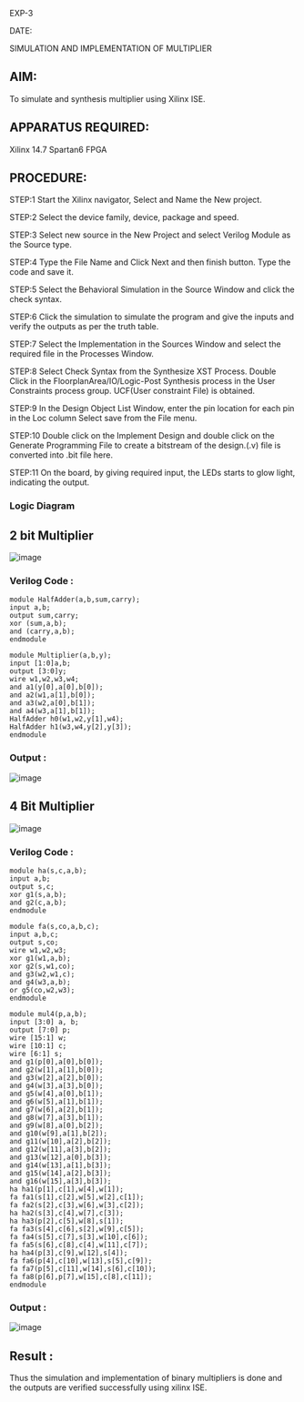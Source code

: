 EXP-3

DATE:
 
 SIMULATION AND IMPLEMENTATION OF MULTIPLIER
## AIM:
 To simulate and synthesis multiplier using Xilinx ISE.

## APPARATUS REQUIRED:
Xilinx 14.7
Spartan6 FPGA
  
## PROCEDURE:
STEP:1  Start  the Xilinx navigator, Select and Name the New project.

STEP:2  Select the device family, device, package and speed.

STEP:3  Select new source in the New Project and select Verilog Module as the Source type.

STEP:4  Type the File Name and Click Next and then finish button. Type the code and save it.

STEP:5  Select the Behavioral Simulation in the Source Window and click the check syntax.

STEP:6  Click the simulation to simulate the program and  give the inputs and verify the outputs as per the truth table.

STEP:7  Select the Implementation in the Sources Window and select the required file in the Processes Window.

STEP:8  Select Check Syntax from the Synthesize  XST Process. Double Click in the  FloorplanArea/IO/Logic-Post Synthesis process in the User Constraints process group. UCF(User constraint File) is obtained.

STEP:9  In the Design Object List Window, enter the pin location for each pin in the Loc column Select save from the File menu.

STEP:10 Double click on the Implement Design and double click on the Generate Programming File to create a bitstream of the design.(.v) file is converted into .bit file here.

STEP:11  On the board, by giving required input, the LEDs starts to glow light, indicating the output.

### Logic Diagram
## 2 bit Multiplier

![image](https://github.com/navaneethans/VLSI-LAB-EXP-3/assets/6987778/7713750f-65e6-41c0-8082-5005eac4031c)

### Verilog Code :
```
module HalfAdder(a,b,sum,carry);
input a,b;
output sum,carry;
xor (sum,a,b);
and (carry,a,b);
endmodule

module Multiplier(a,b,y);
input [1:0]a,b;
output [3:0]y;
wire w1,w2,w3,w4;
and a1(y[0],a[0],b[0]);
and a2(w1,a[1],b[0]);
and a3(w2,a[0],b[1]);
and a4(w3,a[1],b[1]);
HalfAdder h0(w1,w2,y[1],w4);
HalfAdder h1(w3,w4,y[2],y[3]);
endmodule
```

### Output :
![image](https://github.com/SanthoshK265/VLSI-LAB-EXP-3/assets/143738585/da1b7332-93c0-46cc-a716-3f817a175b5e)

## 4 Bit Multiplier

![image](https://github.com/navaneethans/VLSI-LAB-EXP-3/assets/6987778/d95215dd-8cf1-4e08-93cc-96adfdd7fbdc)

### Verilog Code :
```
module ha(s,c,a,b);
input a,b;
output s,c;
xor g1(s,a,b);
and g2(c,a,b);
endmodule

module fa(s,co,a,b,c);
input a,b,c;
output s,co;
wire w1,w2,w3;
xor g1(w1,a,b);
xor g2(s,w1,co);
and g3(w2,w1,c); 
and g4(w3,a,b);
or g5(co,w2,w3);
endmodule

module mul4(p,a,b);
input [3:0] a, b;
output [7:0] p;
wire [15:1] w;
wire [10:1] c;
wire [6:1] s;
and g1(p[0],a[0],b[0]);
and g2(w[1],a[1],b[0]);
and g3(w[2],a[2],b[0]);
and g4(w[3],a[3],b[0]);
and g5(w[4],a[0],b[1]);
and g6(w[5],a[1],b[1]);
and g7(w[6],a[2],b[1]);
and g8(w[7],a[3],b[1]);
and g9(w[8],a[0],b[2]);
and g10(w[9],a[1],b[2]);
and g11(w[10],a[2],b[2]);
and g12(w[11],a[3],b[2]);
and g13(w[12],a[0],b[3]);
and g14(w[13],a[1],b[3]);
and g15(w[14],a[2],b[3]);
and g16(w[15],a[3],b[3]);
ha ha1(p[1],c[1],w[4],w[1]);
fa fa1(s[1],c[2],w[5],w[2],c[1]);
fa fa2(s[2],c[3],w[6],w[3],c[2]);
ha ha2(s[3],c[4],w[7],c[3]);
ha ha3(p[2],c[5],w[8],s[1]);
fa fa3(s[4],c[6],s[2],w[9],c[5]);
fa fa4(s[5],c[7],s[3],w[10],c[6]);
fa fa5(s[6],c[8],c[4],w[11],c[7]);
ha ha4(p[3],c[9],w[12],s[4]);
fa fa6(p[4],c[10],w[13],s[5],c[9]);
fa fa7(p[5],c[11],w[14],s[6],c[10]);
fa fa8(p[6],p[7],w[15],c[8],c[11]);
endmodule
```

### Output :
![image](https://github.com/SanthoshK265/VLSI-LAB-EXP-3/assets/143738585/eebe4737-b6c8-4817-88f4-84a8469e7b4c)

## Result :
Thus the simulation and implementation of binary multipliers is done and the outputs are verified successfully using xilinx ISE.

